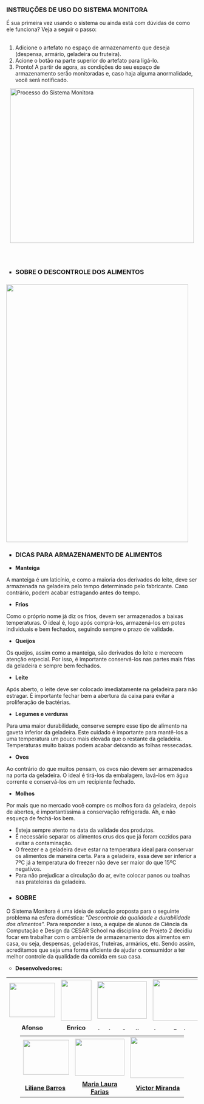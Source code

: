 <h3><strong>INSTRU&Ccedil;&Otilde;ES DE USO DO SISTEMA MONITORA</strong></h3>
<p><span style="font-weight: 400;">&Eacute; sua primeira vez usando o sistema ou ainda est&aacute; com d&uacute;vidas de como ele funciona? Veja a seguir o passo:</span><strong><br /><br /></strong></p>
<ol>
<li style="font-weight: 400;"><span style="font-weight: 400;">Adicione o artefato no espa&ccedil;o de armazenamento que deseja (despensa, arm&aacute;rio, geladeira ou fruteira).</span></li>
<li style="font-weight: 400;"><span style="font-weight: 400;">Acione o bot&atilde;o na parte superior do artefato para lig&aacute;-lo.</span></li>
<li style="font-weight: 400;"><span style="font-weight: 400;">Pronto! A partir de agora, as condi&ccedil;&otilde;es do seu espa&ccedil;o de armazenamento ser&atilde;o monitoradas e, caso haja alguma anormalidade, voc&ecirc; ser&aacute; notificado.</span></li>
</ol>
<p><span style="font-weight: 400;"><img style="display: block; margin-left: auto; margin-right: auto;" src="https://lh3.googleusercontent.com/pw/ACtC-3dP3iek2DvGdmvjurcjzXyMhqPcaMuTip48jtTtxej2AV3Z4vV3f8UaxPMRq4GqUP85Qn2vHltnjIjdJr_8rkGb0hFqMCMPwPZLCavhx40N9PkzCsaz9rQt4N0EMZEgA4oPb9WwScxBuAAh5qetp9oS=w708-h592-no?authuser=0" alt="Processo do Sistema Monitora" width="484" height="406" /></span></p>
<h3>&nbsp;</h3>
<ul style="list-style-type: square;">
<li style="font-weight: 400;">
<h3><strong>SOBRE O DESCONTROLE DOS ALIMENTOS</strong></h3>
</li>
</ul>
<h3><img src="https://lh3.googleusercontent.com/pw/ACtC-3cqQrmgOKmb2iC-K1_FQTbHf-s7WghfvbJtTWxrzNv7yCnM_G4vTQcanK5xj0oNtjWiIt-IPqjhrB5rKtmXaby3C4wjtc-hhKJ6RD5yLkBQPnkK92oa3GWDMkEgMj2zdoFIRSjtWxVrEeCafdZL3otl=w442-h625-no?authuser=0" width="479" height="677" /></h3>
<ul style="list-style-type: square;">
<li style="font-weight: 400;">
<h3><strong>DICAS PARA ARMAZENAMENTO DE ALIMENTOS</strong></h3>
</li>
<li style="font-weight: 400;"><strong>Manteiga</strong></li>
</ul>
<p><span style="font-weight: 400;">A manteiga &eacute; um latic&iacute;nio, e como a maioria dos derivados do leite, deve ser armazenada na geladeira pelo tempo determinado pelo fabricante. Caso contr&aacute;rio, podem acabar estragando antes do tempo.</span></p>
<ul>
<li style="font-weight: 400;"><strong>Frios</strong></li>
</ul>
<p><span style="font-weight: 400;">Como o pr&oacute;prio nome j&aacute; diz os frios, devem ser armazenados a baixas temperaturas. O ideal &eacute;, logo ap&oacute;s compr&aacute;-los, armazen&aacute;-los em potes individuais e bem fechados, seguindo sempre o prazo de validade.</span></p>
<ul>
<li style="font-weight: 400;"><strong>Queijos</strong></li>
</ul>
<p><span style="font-weight: 400;">Os queijos, assim como a manteiga, s&atilde;o derivados do leite e merecem aten&ccedil;&atilde;o especial. Por isso, &eacute; importante conserv&aacute;-los nas partes mais frias da geladeira e sempre bem fechados.</span></p>
<ul>
<li style="font-weight: 400;"><strong>Leite</strong></li>
</ul>
<p><span style="font-weight: 400;">Ap&oacute;s aberto, o leite deve ser colocado imediatamente na geladeira para n&atilde;o estragar. &Eacute; importante fechar bem a abertura da caixa para evitar a prolifera&ccedil;&atilde;o de bact&eacute;rias.</span></p>
<ul>
<li style="font-weight: 400;"><strong>Legumes e verduras</strong></li>
</ul>
<p><span style="font-weight: 400;">Para uma maior durabilidade, conserve sempre esse tipo de alimento na gaveta inferior da geladeira. Este cuidado &eacute; importante para mant&ecirc;-los a uma temperatura um pouco mais elevada que o restante da geladeira. Temperaturas muito baixas podem acabar deixando as folhas ressecadas.</span></p>
<ul>
<li style="font-weight: 400;"><strong>Ovos</strong></li>
</ul>
<p><span style="font-weight: 400;">Ao contr&aacute;rio do que muitos pensam, os ovos n&atilde;o devem ser armazenados na porta da geladeira. O ideal &eacute; tir&aacute;-los da embalagem, lav&aacute;-los em &aacute;gua corrente e conserv&aacute;-los em um recipiente fechado.</span></p>
<ul>
<li style="font-weight: 400;"><strong>Molhos</strong></li>
</ul>
<p><span style="font-weight: 400;">Por mais que no mercado voc&ecirc; compre os molhos fora da geladeira, depois de abertos, &eacute; important&iacute;ssima a conserva&ccedil;&atilde;o refrigerada. Ah, e n&atilde;o esque&ccedil;a de fech&aacute;-los bem.</span></p>
<ul>
<li style="font-weight: 400;"><span style="font-weight: 400;">Esteja sempre atento na data da validade dos produtos.&nbsp;</span></li>
<li style="font-weight: 400;"><span style="font-weight: 400;">&Eacute; necess&aacute;rio separar os alimentos crus dos que j&aacute; foram cozidos para evitar a contamina&ccedil;&atilde;o.&nbsp;</span></li>
<li style="font-weight: 400;"><span style="font-weight: 400;">O freezer e a geladeira deve estar na temperatura ideal para conservar os alimentos de maneira certa. Para a geladeira, essa deve ser inferior a 7&ordm;C j&aacute; a temperatura do freezer n&atilde;o deve ser maior do que 15&ordm;C negativos.</span></li>
<li style="font-weight: 400;"><span style="font-weight: 400;">Para n&atilde;o prejudicar a circula&ccedil;&atilde;o do ar, evite colocar panos ou toalhas nas prateleiras da geladeira.</span></li>
</ul>
<ul style="list-style-type: square;">
<li style="font-weight: 400;">
<h3><strong>SOBRE</strong><strong><br /></strong></h3>
</li>
</ul>
<p><span style="font-weight: 400;">O Sistema Monitora &eacute; uma ideia de solu&ccedil;&atilde;o proposta para o seguinte problema na esfera dom&eacute;stica:</span><em><span style="font-weight: 400;"> "Descontrole da qualidade e durabilidade dos alimentos". </span></em><span style="font-weight: 400;">Para responder a isso, a equipe de alunos de Ci&ecirc;ncia da Computa&ccedil;&atilde;o e Design da CESAR School na disciplina de Projeto 2 decidiu focar em trabalhar com o ambiente de armazenamento dos alimentos em casa, ou seja, despensas, geladeiras, fruteiras, arm&aacute;rios, etc. Sendo assim, acreditamos que seja uma forma eficiente de ajudar o consumidor a ter melhor controle da qualidade da comida em sua casa.</span></p>
<ul style="list-style-type: circle;">
<li><strong>Desenvolvedores:</strong></li>
</ul>
<table style="height: 137px;" width="470">
<tbody>
<tr style="height: 119.938px;">
<td style="width: 110px; height: 119.938px; text-align: center;"><em><strong><img style="display: block; margin-left: auto; margin-right: auto;" src="https://lh3.googleusercontent.com/pw/ACtC-3dC7z4R9MXcNPTb74qiIF6YPpOBiFuIilZvvrowalInawoeAwVkMYNy5B3UVstg1AA6Lc06fUJvq1sg-Ooct-uQUTVzRD5hGVuemMpJpmP42Sgv5Ibzs5bmEIAQaJIu9V3S5_xz047f3P1lk7W6LrV-=w834-h625-no" width="120" height="90" /></strong></em></td>
<td style="width: 110px; height: 119.938px; text-align: center;"><strong style="text-align: center;"><img src="https://lh3.googleusercontent.com/pw/ACtC-3cDHlugD9Pq45DaMGVYAbgzfpgErndeh6hw84Gy8Px1Dymw_zQIoNJUx2G3Lp0Y96tqxE9oLhuhJS0Yk9r3VUzWHo7t6wNZrFwfls0zngWgELpMAAJviHI5OlhpHWLBMlxbEWT9KUNVUICTW2ZfOyRZ=w433-h577-no" alt="" width="80" height="107" /></strong></td>
<td style="width: 111px; height: 119.938px; text-align: center;"><img style="display: block; margin-left: auto; margin-right: auto;" src="https://lh3.googleusercontent.com/pw/ACtC-3frF378X-_g7lNp1ANklTClVcJ0o0bmFLwseTU0kMsgXuHCe4C2K7uDqK5uy44oCGHUM_q3I4NIV5Tp_HzAazELNd2LwQA93Y5z3p91GxU6LIruiHBhkLvlIqII3zjwpMqTuOxMfJuzqpAruXP7SOBO=w834-h625-no" alt="" width="130" height="98" /></td>
<td style="width: 111px; height: 119.938px; text-align: center;"><strong style="text-align: center;"><img src="https://lh3.googleusercontent.com/pw/ACtC-3dOTZtG6wBedx4_9MdqgZLZOPicVC1OW6Ko1fWiBS7BlZg71iGJdn-HU5PeK-CeLCEbSqzFaqPu6HVV_j9CDVyUUsOE7FZMOHz16BxKEvPYvNh0Y64zVpCmfeZY3-lLl-LOHV7Nv4XFEFVjeohs8UN8=w834-h625-no" alt="" width="144" height="108" /></strong></td>
</tr>
<tr style="height: 25px;">
<td style="width: 110px; height: 25px; text-align: center;"><a style="text-align: center;" href="https://www.instagram.com/afonsohenriques_/" target="_blank" rel="noopener"><strong>Afonso Henrique</strong></a></td>
<td style="width: 110px; height: 25px; text-align: center;"><a style="text-align: center;" href="https://www.instagram.com/enrico___rescigno/" target="_blank" rel="noopener"><strong>Enrico Rescigno</strong></a></td>
<td style="width: 111px; height: 25px; text-align: center;"><a style="text-align: center;" href="https://www.instagram.com/euisalu/" target="_blank" rel="noopener"><strong>Isadora Candine</strong></a></td>
<td style="width: 111px; height: 25px; text-align: center;"><a style="text-align: center;" href="https://www.instagram.com/luccaborborema/" target="_blank" rel="noopener"><strong>Lucca Borborema</strong></a></td>
</tr>
</tbody>
</table>
<table style="width: 432px; margin-left: auto; margin-right: auto;">
<tbody>
<tr>
<td style="width: 10px;"><img style="text-align: center; display: block; margin-left: auto; margin-right: auto;" src="https://lh3.googleusercontent.com/pw/ACtC-3f4IS2s4DbjWE_XMGUMFmyu8kRbLuyAYxhNIcBwMV5_9mqDT-ZprpwPN_bt0E_FoozVGJwFNuj1ChTW83AB218i6WhK6MTeGrPYmLamnjy2m12tgAzv8rtAlskVB1QUuIKuowcpGp_TYNQ4WTDgCGc6=w834-h625-no" alt="" width="121" height="91" /></td>
<td style="width: 58.5px; text-align: center;"><img src="https://lh3.googleusercontent.com/pw/ACtC-3cTlk0eeRJicRmwSXEKLTIyQg7G9APU571-0_N5zQb-6yAZgI23Qcn0fKHshMFc1EFs6uvbLaP7Cvgm77vaqFTL7Z1gGtdmW5TlHyknnk9kYPuzljodlM355rdfaw5egn3f_O8Ltqnuj15MXGYdwvx1=w577-h433-no" alt="" width="130" height="97" /></td>
<td style="width: 307.5px; text-align: center;"><img src="https://lh3.googleusercontent.com/pw/ACtC-3f8EQLBwWAx8X9zOgKx6WjQ5j3Jm0fbGXoFNzhdNWhblCxZZu2O0Fj-jpKygOhwEMBK78cT3idknVXPFkipzqZz-DEqLkYIs8N9XHjRErTMcKzJHMS5raszT6RCW6wjsDG2b-jSbZlznI91L8ZxEaGG=w834-h625-no" alt="" width="144" height="108" /></td>
</tr>
<tr style="text-align: center;">
<td style="width: 10px;"><a href="https://www.instagram.com/liliane.pb/" target="_blank" rel="noopener"><strong>Liliane Barros</strong></a>&nbsp;</td>
<td style="width: 58.5px;"><strong><a href="https://www.instagram.com/laura.farias/" target="_blank" rel="noopener">Maria Laura Farias</a></strong></td>
<td style="width: 307.5px;"><a href="https://www.instagram.com/vicmrnd/" target="_blank" rel="noopener"><strong>Victor Miranda</strong></a></td>
</tr>
</tbody>
</table>
